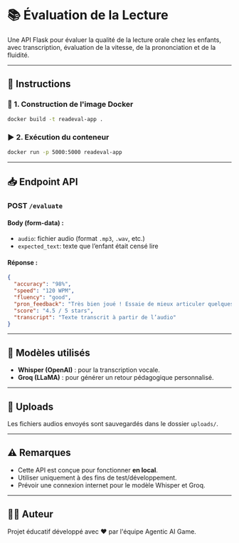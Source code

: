 # 📚 Évaluation de la Lecture

Une API Flask pour évaluer la qualité de la lecture orale chez les enfants, avec transcription, évaluation de la vitesse, de la prononciation et de la fluidité.

---

## 🚀 Instructions

### 🔨 1. Construction de l'image Docker

```bash
docker build -t readeval-app .
```

### ▶️ 2. Exécution du conteneur

```bash
docker run -p 5000:5000 readeval-app
```

---

## 📥 Endpoint API

### POST `/evaluate`

#### Body (form-data) :
- `audio`: fichier audio (format `.mp3`, `.wav`, etc.)
- `expected_text`: texte que l’enfant était censé lire

#### Réponse :
```json
{
  "accuracy": "98%",
  "speed": "120 WPM",
  "fluency": "good",
  "pron_feedback": "Très bien joué ! Essaie de mieux articuler quelques mots.",
  "score": "4.5 / 5 stars",
  "transcript": "Texte transcrit à partir de l’audio"
}
```

---

## 🧠 Modèles utilisés

- **Whisper (OpenAI)** : pour la transcription vocale.
- **Groq (LLaMA)** : pour générer un retour pédagogique personnalisé.

---

## 📁 Uploads

Les fichiers audios envoyés sont sauvegardés dans le dossier `uploads/`.

---

## ⚠️ Remarques

- Cette API est conçue pour fonctionner **en local**.
- Utiliser uniquement à des fins de test/développement.
- Prévoir une connexion internet pour le modèle Whisper et Groq.

---

## 👨‍💻 Auteur

Projet éducatif développé avec ❤️ par l'équipe Agentic AI Game.